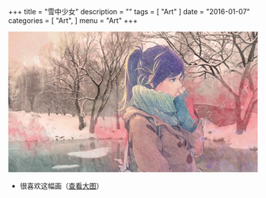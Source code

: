 +++
title = "雪中少女"
description = ""
tags = [
    "Art"
]
date = "2016-01-07"
categories = [
    "Art",
]
menu = "Art"
+++

![](/images/post/20160107165800.jpg)

* 很喜欢这幅画（[查看大图](/images/post/20160107161300.png)）
